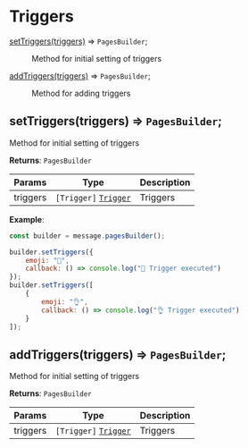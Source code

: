# Triggers
<dl>
<dt><a href="#setTriggers">setTriggers(triggers)</a> ⇒ <code>PagesBuilder</code>;</dt>
<dd><p>Method for initial setting of triggers</p></dd>

<dt><a href="#addTriggers">addTriggers(triggers)</a> ⇒ <code>PagesBuilder</code>;</dt>
<dd><p>Method for adding triggers</p></dd>
</dl>

<a name="setTriggers"></a>

## setTriggers(triggers) ⇒ <code>PagesBuilder</code>;
Method for initial setting of triggers

**Returns**: `PagesBuilder`

| Params   | Type                                                                                                                | Description |
| -------- | ------------------------------------------------------------------------------------------------------------------- | ----------- |
| triggers | `[Trigger]` [`Trigger`](https://github.com/MrZillaGold/discord.js-pages/blob/master/src/PagesBuilder.mjs#L283-L288) | Triggers    |

**Example**:

```js
const builder = message.pagesBuilder();

builder.setTriggers({ 
    emoji: "📌",
    callback: () => console.log("📌 Trigger executed")
});
builder.setTriggers([
    {
        emoji: "👌",
        callback: () => console.log("👌 Trigger executed")
    }
]);
```

<a name="addTriggers"></a>

## addTriggers(triggers) ⇒ <code>PagesBuilder</code>;
Method for initial setting of triggers

**Returns**: `PagesBuilder`

| Params   | Type                                                                                                                | Description |
| -------- | ------------------------------------------------------------------------------------------------------------------- | ----------- |
| triggers | `[Trigger]` [`Trigger`](https://github.com/MrZillaGold/discord.js-pages/blob/master/src/PagesBuilder.mjs#L283-L288) | Triggers    |
